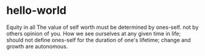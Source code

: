# hello-world
Equity in all
The value of self worth must be determined by ones-self. not by others opinion of you. 
How we see ourselves at any given time in life; should not define ones-self for the duration of one's lifetime; change and growth are autonomous. 
